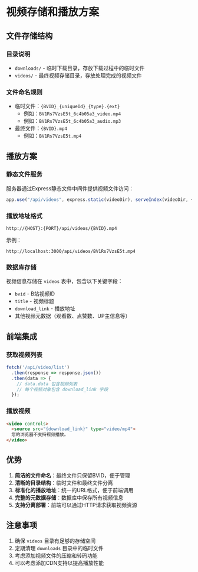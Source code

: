 # 视频存储和播放方案

## 文件存储结构

### 目录说明
- `downloads/` - 临时下载目录，存放下载过程中的临时文件
- `videos/` - 最终视频存储目录，存放处理完成的视频文件

### 文件命名规则
- 临时文件：`{BVID}_{uniqueId}_{type}.{ext}`
  - 例如：`BV1Rs7VzsE5t_6c4b05a3_video.mp4`
  - 例如：`BV1Rs7VzsE5t_6c4b05a3_audio.mp3`
- 最终文件：`{BVID}.mp4`
  - 例如：`BV1Rs7VzsE5t.mp4`

## 播放方案

### 静态文件服务
服务器通过Express静态文件中间件提供视频文件访问：
```javascript
app.use("/api/videos", express.static(videoDir), serveIndex(videoDir, { icons: true }));
```

### 播放地址格式
```
http://{HOST}:{PORT}/api/videos/{BVID}.mp4
```

示例：
```
http://localhost:3000/api/videos/BV1Rs7VzsE5t.mp4
```

### 数据库存储
视频信息存储在 `videos` 表中，包含以下关键字段：
- `bvid` - B站视频ID
- `title` - 视频标题
- `download_link` - 播放地址
- 其他视频元数据（观看数、点赞数、UP主信息等）

## 前端集成

### 获取视频列表
```javascript
fetch('/api/video/list')
  .then(response => response.json())
  .then(data => {
    // data.data 包含视频列表
    // 每个视频对象包含 download_link 字段
  });
```

### 播放视频
```html
<video controls>
  <source src="{download_link}" type="video/mp4">
  您的浏览器不支持视频播放。
</video>
```

## 优势

1. **简洁的文件命名**：最终文件只保留BVID，便于管理
2. **清晰的目录结构**：临时文件和最终文件分离
3. **标准化的播放地址**：统一的URL格式，便于前端调用
4. **完整的元数据存储**：数据库中保存所有视频信息
5. **支持分离部署**：前端可以通过HTTP请求获取视频资源

## 注意事项

1. 确保 `videos` 目录有足够的存储空间
2. 定期清理 `downloads` 目录中的临时文件
3. 考虑添加视频文件的压缩和转码功能
4. 可以考虑添加CDN支持以提高播放性能